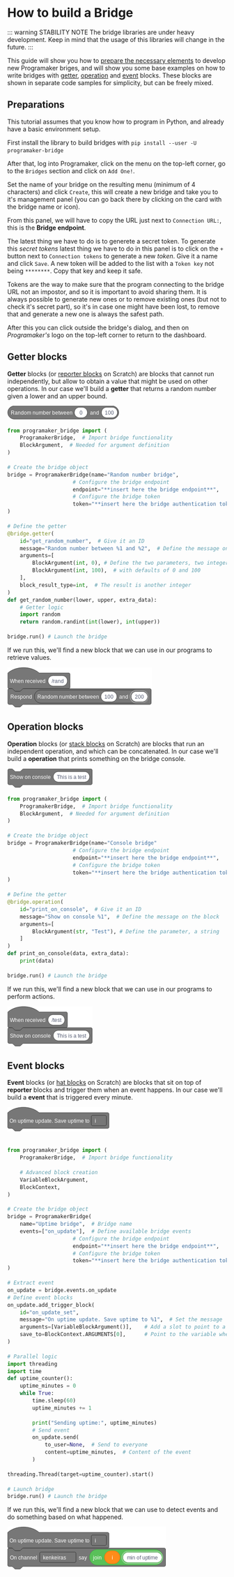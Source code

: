 # How to build a Bridge

::: warning STABILITY NOTE
The bridge libraries are under heavy development.
Keep in mind that the usage of this libraries will change in the future.
:::

This guide will show you how to [prepare the necessary elements](#preparations) to develop new Programaker briges,
and will show you some base examples on how to write bridges with [getter](#getter-operations),
[operation](#operation-blocks) and [event](#event-blocks) blocks.
These blocks are shown in separate code samples for simplicity, but can be freely mixed.



## Preparations

This tutorial assumes that you know how to program in Python, and already have a basic environment setup.

First install the library to build bridges with `pip install --user -U programaker-bridge`

After that, log into Programaker, click on the menu on the top-left corner, go to the `Bridges` section  and click on `Add One!`.

Set the name of your bridge on the resulting menu (minimum of 4 characters) and
click `Create`, this will create a new bridge and take you to it's management
panel (you can go back there by clicking on the card with the bridge name or icon).

From this panel, we will have to copy the URL just next to `Connection URL:`,
this is the **Bridge endpoint**.

The latest thing we have to do is to generete a secret token. To generate this
*secret tokens* latest thing we have to do in this panel is to click on the `+`
button next to `Connection tokens` to generate a new *token*. Give it a name and
click `Save`. A new token will be added to the list with a `Token key` not being
`********`. Copy that key and keep it safe.

Tokens are the way to make sure that the program connecting to the bridge URL
not an impostor, and so it is important to avoid sharing them. It is always
possible to generate new ones or to remove existing ones (but not to check it's
secret part), so it's in case one might have been lost, to remove that and
generate a new one is always the safest path.

After this you can click outside the bridge's dialog, and then on *Programaker's* logo on the top-left corner to return to the dashboard.

## Getter blocks

**Getter** blocks (or [reporter blocks](https://en.scratch-wiki.info/wiki/Reporter_Block) on Scratch)
are blocks that cannot run independently, but allow to obtain a value that might be used on other operations.
In our case we'll build a **getter** that returns a random number given a lower and an upper bound.

![](./random-number-block.png)

```python
from programaker_bridge import (
    ProgramakerBridge,  # Import bridge functionality
    BlockArgument,  # Needed for argument definition
)

# Create the bridge object
bridge = ProgramakerBridge(name="Random number bridge",
                     # Configure the bridge endpoint
                     endpoint="**insert here the bridge endpoint**",
                     # Configure the bridge token
                     token="**insert here the bridge authentication token**",
)

# Define the getter
@bridge.getter(
    id="get_random_number",  # Give it an ID
    message="Random number between %1 and %2",  # Define the message on the block
    arguments=[
        BlockArgument(int, 0), # Define the two parameters, two integers
        BlockArgument(int, 100),  # with defaults of 0 and 100
    ],
    block_result_type=int,  # The result is another integer
)
def get_random_number(lower, upper, extra_data):
    # Getter logic
    import random
    return random.randint(int(lower), int(upper))

bridge.run() # Launch the bridge
```

If we run this, we'll find a new block that we can use in our programs to retrieve values.

![](./random-number-program.png)


## Operation blocks

**Operation** blocks (or [stack blocks](https://en.scratch-wiki.info/wiki/Stack_Block) on Scratch)
are blocks that run an independent operation, and which can be concatenated.
In our case we'll build a **operation** that prints something on the bridge console.

![](./log-to-console-block.png)

```python
from programaker_bridge import (
    ProgramakerBridge,  # Import bridge functionality
    BlockArgument,  # Needed for argument definition
)

# Create the bridge object
bridge = ProgramakerBridge(name="Console bridge"
                     # Configure the bridge endpoint
                     endpoint="**insert here the bridge endpoint**",
                     # Configure the bridge token
                     token="**insert here the bridge authentication token**",
)

# Define the getter
@bridge.operation(
    id="print_on_console",  # Give it an ID
    message="Show on console %1",  # Define the message on the block
    arguments=[
        BlockArgument(str, "Test"), # Define the parameter, a string
    ]
)
def print_on_console(data, extra_data):
    print(data)

bridge.run() # Launch the bridge
```

If we run this, we'll find a new block that we can use in our programs to perform actions.

![](./log-to-console-program.png)


## Event blocks

**Event** blocks (or [hat blocks](https://en.scratch-wiki.info/wiki/Hat_Block) on Scratch)
are blocks that sit on top of **reporter** blocks and trigger them when an event happens.
In our case we'll build a **event** that is triggered every minute.

![](./send-uptime-event-block.png)

```python

from programaker_bridge import (
    ProgramakerBridge,  # Import bridge functionality

    # Advanced block creation
    VariableBlockArgument,
    BlockContext,
)

# Create the bridge object
bridge = ProgramakerBridge(
    name="Uptime bridge",  # Bridge name
    events=["on_update"],  # Define available bridge events
                     # Configure the bridge endpoint
                     endpoint="**insert here the bridge endpoint**",
                     # Configure the bridge token
                     token="**insert here the bridge authentication token**",
)

# Extract event
on_update = bridge.events.on_update
# Define event blocks
on_update.add_trigger_block(
    id="on_update_set",
    message="On uptime update. Save uptime to %1",  # Set the message
    arguments=[VariableBlockArgument()],    # Add a slot to point to a variable
    save_to=BlockContext.ARGUMENTS[0],      # Point to the variable where is saved
)

# Parallel logic
import threading
import time
def uptime_counter():
    uptime_minutes = 0
    while True:
        time.sleep(60)
        uptime_minutes += 1

        print("Sending uptime:", uptime_minutes)
        # Send event
        on_update.send(
            to_user=None,  # Send to everyone
            content=uptime_minutes,  # Content of the event
        )

threading.Thread(target=uptime_counter).start()

# Launch bridge
bridge.run() # Launch the bridge
```

If we run this, we'll find a new block that we can use to detect events and do something
based on what happened.

![](./send-uptime-event-program.png)
